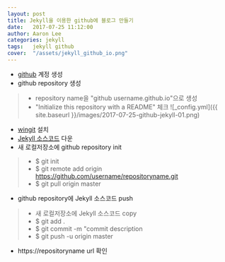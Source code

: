```yaml
---
layout: post
title: Jekyll을 이용한 github에 블로그 만들기
date:   2017-07-25 11:12:00
author: Aaron Lee
categories: jekyll
tags:	jekyll github
cover:  "/assets/jekyll_github_io.png"
---
```


- [github](https://github.com/) 계정 생성
- github repository 생성
> - repository name을 "github username.github.io"으로 생성
> - "Initialize this repository with a README" 체크
> ![_config.yml]({{ site.baseurl }}/images/2017-07-25-github-jekyll-01.png)
- [wingit](https://git-scm.com/download/win) 설치
- [Jekyll 소스코드](https://github.com/barryclark/jekyll-now) 다운
- 새 로컬저장소에 github repository init
> - $ git init
> - $ git remote add origin https://github.com/username/repositoryname.git
> - $ git pull origin master
- github repository에 Jekyll 소스코드 push
> - 새 로컬저장소에 Jekyll 소스코드 copy
> - $ git add .
> - $ git commit -m "commit description
> - $ git push -u origin master
- https://repositoryname url 확인